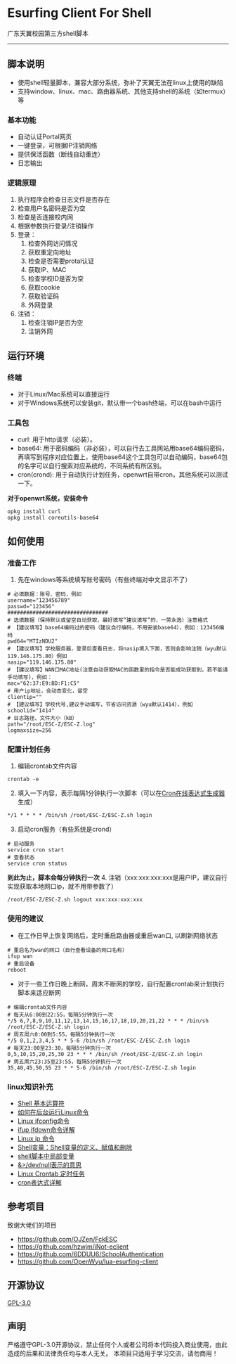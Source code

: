# Esurfing Client For Shell
广东天翼校园第三方shell脚本

---
## 脚本说明

- 使用shell轻量脚本，兼容大部分系统，弥补了天翼无法在linux上使用的缺陷
- 支持window、linux、mac、路由器系统、其他支持shell的系统（如termux）等

### 基本功能
- 自动认证Portal网页
- 一键登录，可根据IP注销网络
- 提供保活函数（断线自动重连）
- 日志输出

### 逻辑原理
1. 执行程序会检查日志文件是否存在
2. 检查用户名密码是否为空
3. 检查是否连接校内网
4. 根据参数执行登录/注销操作
5. 登录：
	1. 检查外网访问情况
	2. 获取重定向地址
	3. 检查是否需要protal认证
	4. 获取IP、MAC
	5. 检查学校ID是否为空
	6. 获取cookie
	7. 获取验证码
	8. 外网登录
6. 注销：
	1. 检查注销IP是否为空
	2. 注销外网


## 运行环境

### 终端
- 对于Linux/Mac系统可以直接运行
- 对于Windows系统可以安装git，默认带一个bash终端，可以在bash中运行

### 工具包
- curl: 用于http请求（必装）。
- base64: 用于密码编码（非必装），可以自行去工具网站用base64编码密码，再填写到程序对应位置上，使用base64这个工具包可以自动编码，base64包的名字可以自行搜索对应系统的，不同系统有所区别。
- cron(crond): 用于自动执行计划任务，openwrt自带cron，其他系统可以测试一下。

**对于openwrt系统，安装命令**
```shell
opkg install curl
opkg install coreutils-base64
```


## 如何使用

### 准备工作
1. 先在windows等系统填写账号密码（有些终端对中文显示不了）
```
# 必填数据：账号、密码，例如
username="123456789"
passwd="123456"
################################
# 选填数据（保持默认或留空自动获取，最好填写“建议填写”的，一劳永逸）注意格式
# 【建议填写】base64编码过的密码（建议自行编码，不用安装base64），例如：123456编码
pwd64="MTIzNDU2"
# 【建议填写】学校服务器，登录后查看日志，将nasip填入下面，否则会影响注销（wyu默认119.146.175.80）例如
nasip="119.146.175.80"
# 【建议填写】WAN口MAC地址(注意自动获取MAC的函数里的指令是否能成功获取到，若不能请手动填写)，例如：
mac="62:37:E9:BD:F1:C5"
# 用户ip地址，会动态变化，留空
clientip=""
# 【建议填写】学校代号,建议手动填写，节省访问资源（wyu默认1414），例如
schoolid="1414"
# 日志路径、文件大小（kB）
path="/root/ESC-Z/ESC-Z.log"
logmaxsize=256
```

### 配置计划任务
1. 编辑crontab文件内容
```shell
crontab -e
```
2. 填入一下内容，表示每隔1分钟执行一次脚本（可以在[Cron在线表达式生成器](http://cron.ciding.cc/)生成）
```
*/1 * * * * /bin/sh /root/ESC-Z/ESC-Z.sh login
```
3. 启动cron服务（有些系统是crond）
```shell
# 启动服务
service cron start
# 查看状态
service cron status
```
**到此为止，脚本会每分钟执行一次**
4. 注销（xxx:xxx:xxx:xxx是用户IP，建议自行实现获取本地网口ip，就不用带参数了）
```shell
/root/ESC-Z/ESC-Z.sh logout xxx:xxx:xxx:xxx
```

### 使用的建议
- 在工作日早上恢复网络后，定时重启路由器或重启wan口, 以刷新网络状态
```shell
# 重启名为wan的网口（自行查看设备的网口名称）
ifup wan
# 重启设备
reboot
```
- 对于一些工作日晚上断网，周末不断网的学校，自行配置crontab来计划执行脚本来适应断网
```shell
# 编辑crontab文件内容
# 每天从6:00到22:55，每隔5分钟执行一次
*/5 6,7,8,9,10,11,12,13,14,15,16,17,18,19,20,21,22 * * * /bin/sh /root/ESC-Z/ESC-Z.sh login
# 周五周六0:00到5:55，每隔5分钟执行一次
*/5 0,1,2,3,4,5 * * 5-6 /bin/sh /root/ESC-Z/ESC-Z.sh login
# 每天23:00至23:30，每隔5分钟执行一次
0,5,10,15,20,25,30 23 * * * /bin/sh /root/ESC-Z/ESC-Z.sh login
# 周五周六23:35至23:55，每隔5分钟执行一次
35,40,45,50,55 23 * * 5-6 /bin/sh /root/ESC-Z/ESC-Z.sh login
```

### linux知识补充
- [Shell 基本运算符](https://www.runoob.com/linux/linux-shell-basic-operators.html)
- [如何在后台运行Linux命令](https://cloud.tencent.com/developer/article/1626854)
- [Linux ifconfig命令](https://www.runoob.com/linux/linux-comm-ifconfig.html)
- [ifup,ifdown命令详解](https://www.cnblogs.com/machangwei-8/p/10352922.html)
- [Linux ip 命令](https://www.runoob.com/linux/linux-comm-ip.html)
- [Shell变量：Shell变量的定义、赋值和删除](http://c.biancheng.net/view/743.html)
- [shell脚本中局部变量](https://www.cnblogs.com/shijingxiang/articles/5067887.html)
- [&>/dev/null表示的意思](https://blog.csdn.net/heybeaman/article/details/89500337)
- [Linux Crontab 定时任务](https://www.runoob.com/w3cnote/linux-crontab-tasks.html)
- [cron表达式详解](https://www.cnblogs.com/junrong624/p/4239517.html)


## 参考项目

致谢大佬们的项目
- https://github.com/OJZen/FckESC
- https://github.com/hzwjm/iNot-eclient
- https://github.com/6DDUU6/SchoolAuthentication
- https://github.com/OpenWyu/lua-esurfing-client


## 开源协议

[GPL-3.0](https://github.com/Z446C/ESC-Z/blob/main/LICENSE)


## 声明

严格遵守GPL-3.0开源协议，禁止任何个人或者公司将本代码投入商业使用，由此造成的后果和法律责任均与本人无关。
本项目只适用于学习交流，请勿商用！
